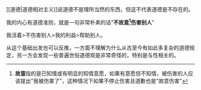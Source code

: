 ---
---

[[道德|道德相对主义]]说道德不是理所当然的东西，但这不代表道德是不存在的。

我的内心有道德准则，就是一句非常朴素的话“**不故意[^1]伤害别人**”

[^1]: **故意**指的是已知情或有明显的知情意愿，如果有意愿但不知情，被伤害的人应该提出"我被伤害了"，这种情况下如果不停止伤害且道歉也是"故意伤害"

我活着>不伤害别人>我的利益>帮助别人。

从这个基础出发也可以反推，一方面不理解为什么从古至今有如此多复杂的道德规定，另一方会发现一些普遍世俗道德观是非常奇怪的，特别是与性相关的。